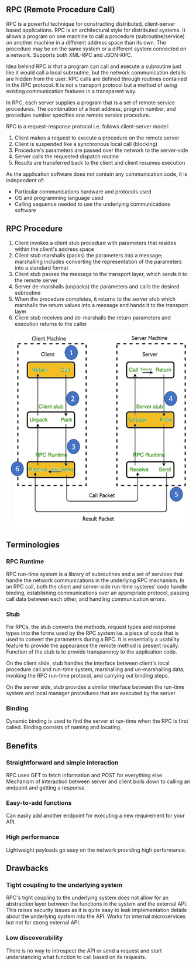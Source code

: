 ## RPC (Remote Procedure Call)

RPC is a powerful technique for constructing distributed, client-server based applications. RPC is an architectural style for distributed systems. It allows a program on one machine to call a procedure (subroutine/service) on another machine in a different address space than its own. The procedure may be on the same system or a different system connected on a network. Supports both XML-RPC and JSON-RPC.

Idea behind RPC is that a program can call and execute a subroutine just like it would call a local subroutine, but the network communication details are hidden from the user. RPC calls are defined through routines contained in the RPC protocol. It is not a transport protocol but a method of using existing communication features in a transparent way.

In RPC, each server supplies a program that is a set of remote service procedures. The combination of a host address, program number, and procedure number specifies one remote service procedure.

RPC is a request-response protocol i.e. follows client-server model:

1. Client makes a request to execute a procedure on the remote server
2. Client is suspended like a synchronous local call (blocking)
3. Procedure's parameters are passed over the network to the server-side
4. Server calls the requested dispatch routine
5. Results are transferred back to the client and client resumes execution

As the application software does not contain any communication code, it is independent of:

- Particular communications hardware and protocols used
- OS and programming language used
- Calling sequence needed to use the underlying communications software

## RPC Procedure

1. Client invokes a client stub procedure with parameters that resides within the client's address space
2. Client stub marshalls (packs) the parameters into a message; marshalling includes converting the representation of the parameters into a standard format
3. Client stub passes the message to the transport layer, which sends it to the remote server
4. Server de-marshalls (unpacks) the parameters and calls the desired subroutine
5. When the procedure completes, it returns to the server stub which marshalls the return values into a message and hands it to the transport layer
6. Client stub receives and de-marshalls the return parameters and execution returns to the caller

<img src="./assets/RPC.PNG">

## Terminologies

### RPC Runtime

RPC run-time system is a library of subroutines and a set of services that handle the network communications in the underlying RPC mechanism. In an RPC call, both the client and server-side run-time systems' code handle binding, establishing communications over an appropriate protocol, passing call data between each other, and handling communication errors.

### Stub

For RPCs, the stub converts the methods, request types and response types into the forms used by the RPC system i.e. a piece of code that is used to convert the parameters during a RPC. It is essentially a usability feature to provide the appearance the remote method is present locally. Function of the stub is to provide transparency to the application code.

On the client slide, stub handles the interface between client's local procedure call and run-time system, marshalling and un-marshalling data, invoking the RPC run-time protocol, and carrying out binding steps.

On the server side, stub provides a similar interface between the run-time system and local manager procedures that are executed by the server.

### Binding

Dynamic binding is used to find the server at run-time when the RPC is first called. Binding consists of naming and locating.

## Benefits

### Straightforward and simple interaction

RPC uses GET to fetch information and POST for everything else. Mechanism of interaction between server and client boils down to calling an endpoint and getting a response.

### Easy-to-add functions

Can easily add another endpoint for executing a new requirement for your API.

### High performance

Lightweight payloads go easy on the network providing high performance.

## Drawbacks

### Tight coupling to the underlying system

RPC's tight coupling to the underlying system does not allow for an abstraction layer between the functions in the system and the external API. This raises security issues as it is quite easy to leak implementation details about the underlying system into the API. Works for internal microservices but not for strong external API.

### Low discoverability

There is no way to introspect the API or send a request and start understanding what function to call based on its requests.
